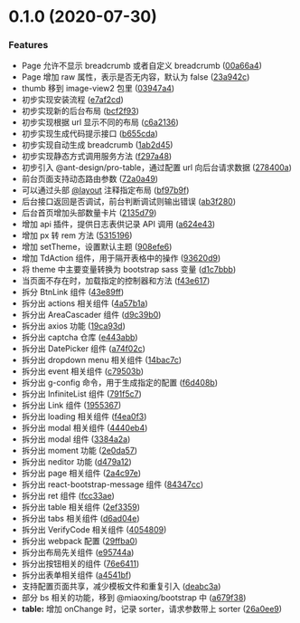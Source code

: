 # 0.1.0 (2020-07-30)


### Features

* Page 允许不显示 breadcrumb 或者自定义 breadcrumb ([00a66a4](https://github.com/miaoxing/app/commit/00a66a4b2e24fe164d6020f86959694d52a635fa))
* Page 增加 raw 属性，表示是否无内容，默认为 false ([23a942c](https://github.com/miaoxing/app/commit/23a942c793d6e23830de73c57e69572b35ee400f))
* thumb 移到 image-view2 包里 ([03947a4](https://github.com/miaoxing/app/commit/03947a429ff2dc86a460d94d629c9afb70c91b78))
* 初步实现安装流程 ([e7af2cd](https://github.com/miaoxing/app/commit/e7af2cd088925c2d48c4a60398fe644c69a5018f))
* 初步实现新的后台布局 ([bcf2f93](https://github.com/miaoxing/app/commit/bcf2f93d3a6853f0f3c02350e3b861a8a3b471a1))
* 初步实现根据 url 显示不同的布局 ([c6a2136](https://github.com/miaoxing/app/commit/c6a213659c0038c1bd5ae3f90437939de75d92f6))
* 初步实现生成代码提示接口 ([b655cda](https://github.com/miaoxing/app/commit/b655cdaaed67135a5722749c684711ea60e76ca0))
* 初步实现自动生成 breadcrumb ([1ab2d45](https://github.com/miaoxing/app/commit/1ab2d45ba930ced9c4a7405d27baf22c19172a75))
* 初步实现静态方式调用服务方法 ([f297a48](https://github.com/miaoxing/app/commit/f297a48470b227fd47c958dcaa1d5a005ce66562))
* 初步引入 @ant-design/pro-table，通过配置 url 向后台请求数据 ([278400a](https://github.com/miaoxing/app/commit/278400a131a5eb99a4efb9687f30beec8d9bf1e5))
* 前台页面支持动态路由参数 ([72a0a49](https://github.com/miaoxing/app/commit/72a0a49eaec068a53d5e0768a6ca637b2fca0770))
* 可以通过头部 [@layout](https://github.com/layout) 注释指定布局 ([bf97b9f](https://github.com/miaoxing/app/commit/bf97b9f4110daf62db7211f3ab50f9506c5432c9))
* 后台接口返回是否调试，前台判断调试则输出错误 ([ab3f280](https://github.com/miaoxing/app/commit/ab3f280aa4e194b27f1963e6bc0d3634381e308f))
* 后台首页增加头部数量卡片 ([2135d79](https://github.com/miaoxing/app/commit/2135d798014ec820093226e274ef26d5392d52ad))
* 增加 api 插件，提供日志表供记录 API 调用 ([a624e43](https://github.com/miaoxing/app/commit/a624e43b08dc4d011669ac35dfe3c8265f721fd4))
* 增加 px 转 rem 方法 ([5315196](https://github.com/miaoxing/app/commit/531519622631a783348602e5fde81eb180ba652d))
* 增加 setTheme，设置默认主题 ([908efe6](https://github.com/miaoxing/app/commit/908efe69d4cbc43865e958da230bc3fc58a5008c))
* 增加 TdAction 组件，用于隔开表格中的操作 ([93620d9](https://github.com/miaoxing/app/commit/93620d97acb4a00c8d2aff7bf2fd86aef592cccc))
* 将 theme 中主要变量转换为 bootstrap sass 变量 ([d1c7bbb](https://github.com/miaoxing/app/commit/d1c7bbb61d4bff5618bcc7d7fc0aa72615358b08))
* 当页面不存在时，加载指定的控制器和方法 ([f43e617](https://github.com/miaoxing/app/commit/f43e6171aa59fc9555c528392817a9bbf30a59b6))
* 拆分 BtnLink 组件 ([43e89ff](https://github.com/miaoxing/app/commit/43e89ffab09130f27696480b8db3a53b7797b9b0))
* 拆分出 actions 相关组件 ([4a57b1a](https://github.com/miaoxing/app/commit/4a57b1a63d67baf48c77c44b97ecf4a4d8540993))
* 拆分出 AreaCascader 组件 ([d9c39b0](https://github.com/miaoxing/app/commit/d9c39b00c84766c3db576264f0731a308f130b19))
* 拆分出 axios 功能 ([19ca93d](https://github.com/miaoxing/app/commit/19ca93de820e4e946337ccb37010dc90072b822d))
* 拆分出 captcha 仓库 ([e443abb](https://github.com/miaoxing/app/commit/e443abba0a6401e3aef35e0600cad6928630c140))
* 拆分出 DatePicker 组件 ([a74f02c](https://github.com/miaoxing/app/commit/a74f02c520618b8d3889e2c334a1e735e2fb2924))
* 拆分出 dropdown menu 相关组件 ([14bac7c](https://github.com/miaoxing/app/commit/14bac7c483f321776020a6dabcc9b2bca9af622f))
* 拆分出 event 相关组件 ([c79503b](https://github.com/miaoxing/app/commit/c79503b0d407706c7a8ca95de461a478f2d80be7))
* 拆分出 g-config 命令，用于生成指定的配置 ([f6d408b](https://github.com/miaoxing/app/commit/f6d408bf4c832a49935136a22ab112ad2611bd73))
* 拆分出 InfiniteList 组件 ([791f5c7](https://github.com/miaoxing/app/commit/791f5c7c7e0eec5c71e1ba3fefc35a5dd8d57299))
* 拆分出 Link 组件 ([1955367](https://github.com/miaoxing/app/commit/1955367cf85ebc393d6af8e284c72c47ac782b4a))
* 拆分出 loading 相关组件 ([f4ea0f3](https://github.com/miaoxing/app/commit/f4ea0f3c4f4ac34351f07678b59eb9d0e3fbf2e8))
* 拆分出 modal 相关组件 ([4440eb4](https://github.com/miaoxing/app/commit/4440eb4f7f8ac64203ab3c99e760014b8b86872d))
* 拆分出 modal 组件 ([3384a2a](https://github.com/miaoxing/app/commit/3384a2a8f31b369fc6efc99710580484d2bb15e3))
* 拆分出 moment 功能 ([2e0da57](https://github.com/miaoxing/app/commit/2e0da57b290f3e220ea0c35725244f2ac0470fdb))
* 拆分出 neditor 功能 ([d479a12](https://github.com/miaoxing/app/commit/d479a12e4510491f78e49971a10514e1f20c64fe))
* 拆分出 page 相关组件 ([2a4c97e](https://github.com/miaoxing/app/commit/2a4c97ea562cf744657e2208a03c0556299f844c))
* 拆分出 react-bootstrap-message 组件 ([84347cc](https://github.com/miaoxing/app/commit/84347ccd6736e719fb184c2dc646d65c582a3556))
* 拆分出 ret 组件 ([fcc33ae](https://github.com/miaoxing/app/commit/fcc33aecdf09c5dffb1cdd4920662f05aff5560b))
* 拆分出 table 相关组件 ([2ef3359](https://github.com/miaoxing/app/commit/2ef3359a86054e1839b0c2b698612762d4d19032))
* 拆分出 tabs 相关组件 ([d6ad04e](https://github.com/miaoxing/app/commit/d6ad04eaa17431538afd1d16049d2893fe25c410))
* 拆分出 VerifyCode 相关组件 ([4054809](https://github.com/miaoxing/app/commit/405480929b84933ab2b6d42734f77e570f791060))
* 拆分出 webpack 配置 ([29ffba0](https://github.com/miaoxing/app/commit/29ffba0b880f58a79e51288efac370dd8bc96e29))
* 拆分出布局先关组件 ([e95744a](https://github.com/miaoxing/app/commit/e95744a1fd8b8af69bdc9e0323a291cdda10a040))
* 拆分出按钮相关的组件 ([76e6411](https://github.com/miaoxing/app/commit/76e641189ffa5a04cfa0a4b626eb4fb6bb8c60b9))
* 拆分出表单相关组件 ([a4541bf](https://github.com/miaoxing/app/commit/a4541bfb46893b14a76032e89b49afb2e1686f72))
* 支持配置页面共享，减少模板文件和重复引入 ([deabc3a](https://github.com/miaoxing/app/commit/deabc3afe701ef413722b8e2d06f37ab0e47b120))
* 部分 bs 相关的功能，移到 @miaoxing/bootstrap 中 ([a679f38](https://github.com/miaoxing/app/commit/a679f3852d2d46def8b7f89432e3cc0cc5b9a5eb))
* **table:** 增加 onChange 时，记录 sorter，请求参数带上 sorter ([26a0ee9](https://github.com/miaoxing/app/commit/26a0ee9bd2f6f3946b2726450054cc1ea98c03f9))
